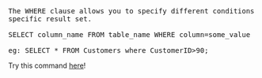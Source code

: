 <pre>
The WHERE clause allows you to specify different conditions so that you could filter out the data and get a 
specific result set.

SELECT column_name FROM table_name WHERE column=some_value

eg: SELECT * FROM Customers where CustomerID>90;
</pre>

Try this command <a href="https://www.w3schools.com/sql/trysql.asp?filename=trysql_select_all">here</a>!
